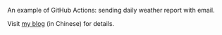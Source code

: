 An example of GitHub Actions: sending daily weather report with email.

Visit [my blog](https://shudong.wang) (in Chinese) for details.
